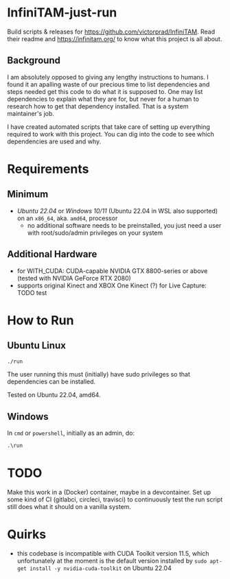 # InfiniTAM-just-run
Build scripts & releases for https://github.com/victorprad/InfiniTAM. Read their readme and https://infinitam.org/ to know what this project is all about.


## Background
I am absolutely opposed to giving any lengthy instructions to humans.
I found it an apalling waste of our precious time to list dependencies and steps needed get this code to do what it is supposed to.
One may list dependencies to explain what they are for, but never for a human to research how to get that dependency installed.
That is a system maintainer's job.

I have created automated scripts that take care of setting up everything required to work with this project.
You can dig into the code to see which dependencies are used and why.

# Requirements
## Minimum
- *Ubuntu 22.04* or *Windows 10/11* (Ubuntu 22.04 in WSL also supported) on an `x86_64`, aka. `amd64`, processor
  - no additional software needs to be preinstalled, you just need a user with root/sudo/admin privileges on your system

## Additional Hardware
- for WITH_CUDA: CUDA-capable NVIDIA GTX 8800-series or above (tested with NVIDIA GeForce RTX 2080)
- supports original Kinect and XBOX One Kinect (?) for Live Capture: TODO test

# How to Run

## Ubuntu Linux
```bash
./run
```
The user running this must (initially) have sudo privileges so that dependencies can be installed.

Tested on Ubuntu 22.04, amd64.

## Windows
In `cmd` or `powershell`, initially as an admin, do:

```cmd
.\run
```

# TODO
Make this work in a (Docker) container, maybe in a devcontainer. Set up some kind of CI (gitlabci, circleci, travisci) to continuously test the run script still does what it should on a vanilla system.

# Quirks
- this codebase is incompatible with CUDA Toolkit version 11.5, which unfortunately at the moment is the default version installed by `sudo apt-get install -y nvidia-cuda-toolkit` on Ubuntu 22.04
